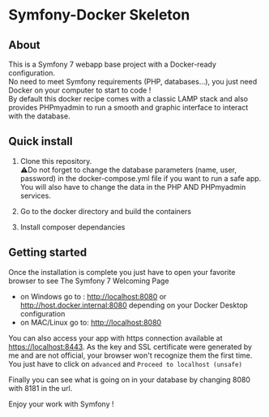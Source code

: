 # Symfony-Docker Skeleton

## About

This is a Symfony 7 webapp base project with a Docker-ready configuration.  
No need to meet Symfony requirements (PHP, databases...), you just need Docker on your computer to start to code !  
By default this docker recipe comes with a classic LAMP stack and also provides PHPmyadmin to run a smooth and graphic interface to interact with the database.

## Quick install

1. Clone this repository.  
⚠️Do not forget to change the database parameters (name, user, password) in the docker-compose.yml file if you want to run a safe app. You will also have to change the data in the PHP AND PHPmyadmin services.

2. Go to the docker directory and build the containers

3. Install composer dependancies

## Getting started

Once the installation is complete you just have to open your favorite browser to see The Symfony 7 Welcoming Page

- on Windows go to : <http://localhost:8080> or <http://host.docker.internal:8080> depending on your Docker Desktop configuration
- on MAC/Linux go to: <http://localhost:8080>  

You can also access your app with https connection available at <https://localhost:8443>. As the key and SSL certificate were generated by me and are not official, your browser won't recognize them the first time. You just have to click on `advanced` and `Proceed to localhost (unsafe)`

Finally you can see what is going on in your database by changing 8080 with 8181 in the url.

Enjoy your work with Symfony !

